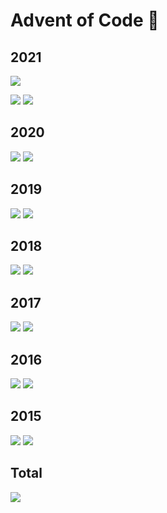 # Advent of Code :christmas_tree:

## 2021

![](https://img.shields.io/badge/day%20📅-13-blue)

![](https://img.shields.io/badge/days%20completed-10-red)
![](https://img.shields.io/badge/stars%20⭐-17-yellow)

## 2020

![](https://img.shields.io/badge/days%20completed-7-red)
![](https://img.shields.io/badge/stars%20⭐-13-yellow)

## 2019

![](https://img.shields.io/badge/days%20completed-4-red)
![](https://img.shields.io/badge/stars%20⭐-8-yellow)

## 2018

![](https://img.shields.io/badge/days%20completed-3-red)
![](https://img.shields.io/badge/stars%20⭐-6-yellow)

## 2017

![](https://img.shields.io/badge/days%20completed-6-red)
![](https://img.shields.io/badge/stars%20⭐-10-yellow)

## 2016

![](https://img.shields.io/badge/days%20completed-3-red)
![](https://img.shields.io/badge/stars%20⭐-6-yellow)

## 2015

![](https://img.shields.io/badge/days%20completed-6-red)
![](https://img.shields.io/badge/stars%20⭐-12-yellow)


## Total

![](https://img.shields.io/badge/stars%20⭐-72-yellow)
